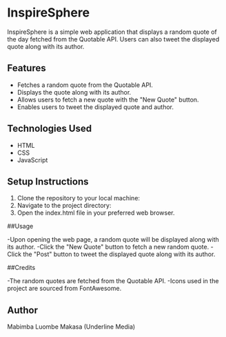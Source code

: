 # InspireSphere

InspireSphere is a simple web application that displays a random quote of the day fetched from the Quotable API. Users can also tweet the displayed quote along with its author.

## Features

- Fetches a random quote from the Quotable API.
- Displays the quote along with its author.
- Allows users to fetch a new quote with the "New Quote" button.
- Enables users to tweet the displayed quote and author.

## Technologies Used

- HTML
- CSS
- JavaScript

## Setup Instructions

1.	Clone the repository to your local machine:
2.	Navigate to the project directory:
3.	Open the index.html file in your preferred web browser.

##Usage

-Upon opening the web page, a random quote will be displayed along with its author.
-Click the "New Quote" button to fetch a new random quote.
-Click the "Post" button to tweet the displayed quote along with its author.

##Credits

-The random quotes are fetched from the Quotable API.
-Icons used in the project are sourced from FontAwesome.

## Author

Mabimba Luombe Makasa (Underline Media)
